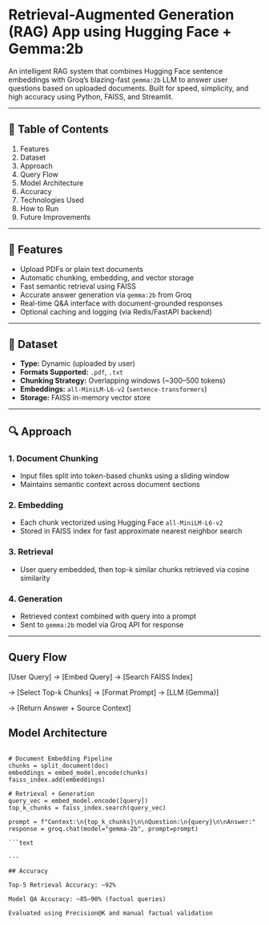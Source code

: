 # Retrieval-Augmented Generation (RAG) App using Hugging Face + Gemma:2b

An intelligent RAG system that combines Hugging Face sentence embeddings with Groq’s blazing-fast `gemma:2b` LLM to answer user questions based on uploaded documents. Built for speed, simplicity, and high accuracy using Python, FAISS, and Streamlit.

---

## 📑 Table of Contents
1. Features  
2. Dataset  
3. Approach  
4. Query Flow  
5. Model Architecture  
6. Accuracy  
7. Technologies Used  
8. How to Run  
9. Future Improvements  

---

## 🚀 Features
- Upload PDFs or plain text documents  
- Automatic chunking, embedding, and vector storage  
- Fast semantic retrieval using FAISS  
- Accurate answer generation via `gemma:2b` from Groq  
- Real-time Q&A interface with document-grounded responses  
- Optional caching and logging (via Redis/FastAPI backend)  

---

## 📂 Dataset
- **Type:** Dynamic (uploaded by user)  
- **Formats Supported:** `.pdf`, `.txt`  
- **Chunking Strategy:** Overlapping windows (~300–500 tokens)  
- **Embeddings:** `all-MiniLM-L6-v2` (`sentence-transformers`)  
- **Storage:** FAISS in-memory vector store  

---

## 🔍 Approach

### 1. Document Chunking
- Input files split into token-based chunks using a sliding window  
- Maintains semantic context across document sections  

### 2. Embedding
- Each chunk vectorized using Hugging Face `all-MiniLM-L6-v2`  
- Stored in FAISS index for fast approximate nearest neighbor search  

### 3. Retrieval
- User query embedded, then top-k similar chunks retrieved via cosine similarity  

### 4. Generation
- Retrieved context combined with query into a prompt  
- Sent to `gemma:2b` model via Groq API for response  

---

## Query Flow


[User Query] → [Embed Query] → [Search FAISS Index] 

→ [Select Top-k Chunks] → [Format Prompt] → [LLM (Gemma)]

→ [Return Answer + Source Context]

 ## Model Architecture

```text

# Document Embedding Pipeline
chunks = split_document(doc)
embeddings = embed_model.encode(chunks)
faiss_index.add(embeddings)

# Retrieval + Generation
query_vec = embed_model.encode([query])
top_k_chunks = faiss_index.search(query_vec)

prompt = f"Context:\n{top_k_chunks}\n\nQuestion:\n{query}\n\nAnswer:"
response = groq.chat(model="gemma-2b", prompt=prompt)

```text

---

## Accuracy

Top-5 Retrieval Accuracy: ~92%

Model QA Accuracy: ~85–90% (factual queries)

Evaluated using Precision@K and manual factual validation
